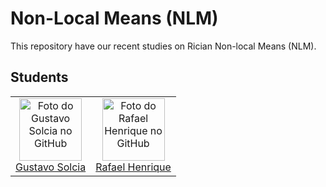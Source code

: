 # Non-Local Means (NLM)

This repository have our recent studies on Rician Non-local Means (NLM).

## Students

<table>
  <tr>
    <td align="center">
      <a href="#">
        <img src="https://github.com/GustavoSolcia.png?size=100" width="100px;" alt="Foto do Gustavo Solcia no GitHub"/><br>
        <sub>
          <a href="https://github.com/GustavoSolcia">Gustavo Solcia</a>
        </sub>
      </a>
    </td>
    <td align="center">
      <a href="#">
        <img src="https://github.com/Im-Kilroy.png?size=100" width="100px;" alt="Foto do Rafael Henrique no GitHub"/><br>
        <sub>
          <a href="https://github.com/Im-Kilroy">Rafael Henrique</a>
        </sub>
      </a>
    </td>
  </tr>
</table>

